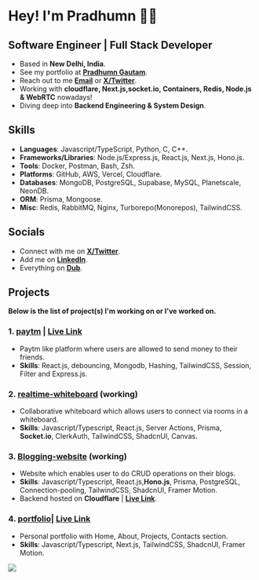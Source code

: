 # Hey! I'm Pradhumn 👋🏼

## Software Engineer | Full Stack Developer  

- Based in **New Delhi, India**.
- See my portfolio at [**Pradhumn Gautam**](https://pradhumn-gautam.vercel.app/).
- Reach out to me [**Email**](mailto:pradhumngautam0506@gmail.com) or [**X/Twitter**](https://www.twitter.com/ipradhumngautam).
- Working with **cloudflare, Next.js,socket.io, Containers, Redis, Node.js & WebRTC** nowadays!
- Diving deep into **Backend Engineering & System Design**.

## Skills

- **Languages**: Javascript/TypeScript, Python, C, C++.
- **Frameworks/Libraries**: Node.js/Express.js, React.js, Next.js, Hono.js.
- **Tools**: Docker, Postman, Bash, Zsh. 
- **Platforms**: GitHub, AWS, Vercel, Cloudflare.
- **Databases**: MongoDB, PostgreSQL, Supabase, MySQL, Planetscale, NeonDB.
- **ORM**: Prisma, Mongoose.
- **Misc**: Redis, RabbitMQ, Nginx, Turborepo(Monorepos), TailwindCSS.

## Socials

- Connect with me on [**X/Twitter**](https://www.twitter.com/ipradhumngautam).
- Add me on [**LinkedIn**](https://www.linkedin.com/in/pradhumngautam).
- Everything on [**Dub**](https://app.dub.co/pradhumngautam).

## Projects 

**Below is the list of project(s) I'm working on or I've worked on.**

### 1. [**paytm**](https://github.com/pradhumngautam/paytm) | [**Live Link**](https://paytm-gules.vercel.app/)

- Paytm like platform where users are allowed to send money to their friends.
- **Skills**: React.js, debouncing, Mongodb, Hashing, TailwindCSS, Session, Filter and Express.js.

### 2. [**realtime-whiteboard**](https://github.com/pradhumngautam/realtime-whiteboard) (working)

- Collaborative whiteboard which allows users to connect via rooms in a whiteboard.
- **Skills**: Javascript/Typescript, React.js, Server Actions, Prisma, **Socket.io**, ClerkAuth, TailwindCSS, ShadcnUI, Canvas.

### 3. [**Blogging-website**](https://github.com/pradhumngautam/blogging-website) (working)

- Website which enables user to do CRUD operations on their blogs.
- **Skills**: Javascript/Typescript, React.js,**Hono.js**, Prisma, PostgreSQL, Connection-pooling, TailwindCSS, ShadcnUI, Framer Motion.
- Backend hosted on **Cloudflare** | [**Live Link**](https://backend.pradhumngautam0506.workers.dev/).

### 4. [**portfolio**](https://github.com/pradhumngautam/portfolio)| [**Live Link**](https://pradhumn-gautam.vercel.app/)

- Personal portfolio with Home, About, Projects, Contacts section.
- **Skills**: Javascript/Typescript, Next.js, TailwindCSS, ShadcnUI, Framer Motion.

![](https://komarev.com/ghpvc/?username=pradhumngautam&color=blue&style=for-the-badge&label=Profile+Views)

